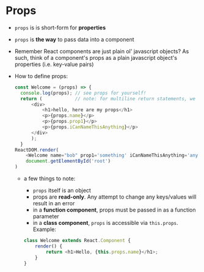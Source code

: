 # Props

* `props` is is short-form for **properties**
* `props` is **the way** to pass data into a component
* Remember React components are just plain ol' javascript objects? As such, think of a component's props as a plain javascript object's properties \(i.e. key-value pairs\)
* How to define props:

  ```javascript
  const Welcome = (props) => {
    console.log(props); // see props for yourself!
    return (            // note: for multiline return statements, we need to wrap them in brackets and a <div></div>
        <div>
            <h1>hello, here are my props</h1>
            <p>{props.name}</p>
            <p>{props.prop1}</p>
            <p>{props.iCanNameThisAnything}</p>
        </div>
        );
    }
  ReactDOM.render(
      <Welcome name="bob" prop1='something' iCanNameThisAnything='anything' />
      document.getElementById('root')
  )
  ```

  * a few things to note:

    * `props` itself is an object
    * props are **read-only**. Any attempt to change any keys/values will result in an error
    * in a **function component**, props must be passed in as a function parameter
    * in a **class component**, `props` is accessible via `this.props`. Example:

    ```javascript
    class Welcome extends React.Component {
        render() {
            return <h1>Hello, {this.props.name}</h1>;
        }
    }
    ```

